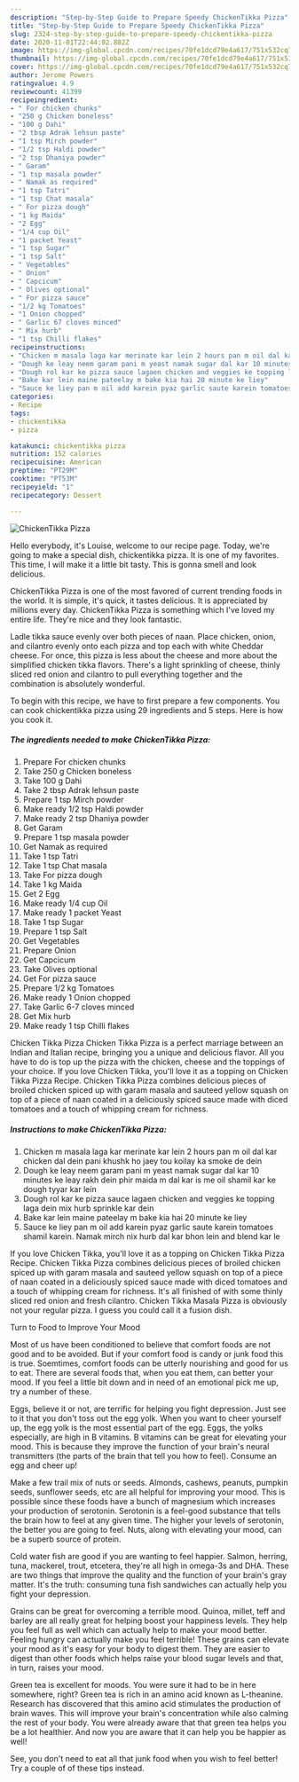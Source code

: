 ```yaml
---
description: "Step-by-Step Guide to Prepare Speedy ChickenTikka Pizza"
title: "Step-by-Step Guide to Prepare Speedy ChickenTikka Pizza"
slug: 2324-step-by-step-guide-to-prepare-speedy-chickentikka-pizza
date: 2020-11-01T22:44:02.802Z
image: https://img-global.cpcdn.com/recipes/70fe1dcd79e4a617/751x532cq70/chickentikka-pizza-recipe-main-photo.jpg
thumbnail: https://img-global.cpcdn.com/recipes/70fe1dcd79e4a617/751x532cq70/chickentikka-pizza-recipe-main-photo.jpg
cover: https://img-global.cpcdn.com/recipes/70fe1dcd79e4a617/751x532cq70/chickentikka-pizza-recipe-main-photo.jpg
author: Jerome Powers
ratingvalue: 4.9
reviewcount: 41399
recipeingredient:
- " For chicken chunks"
- "250 g Chicken boneless"
- "100 g Dahi"
- "2 tbsp Adrak lehsun paste"
- "1 tsp Mirch powder"
- "1/2 tsp Haldi powder"
- "2 tsp Dhaniya powder"
- " Garam"
- "1 tsp masala powder"
- " Namak as required"
- "1 tsp Tatri"
- "1 tsp Chat masala"
- " For pizza dough"
- "1 kg Maida"
- "2 Egg"
- "1/4 cup Oil"
- "1 packet Yeast"
- "1 tsp Sugar"
- "1 tsp Salt"
- " Vegetables"
- " Onion"
- " Capcicum"
- " Olives optional"
- " For pizza sauce"
- "1/2 kg Tomatoes"
- "1 Onion chopped"
- " Garlic 67 cloves minced"
- " Mix hurb"
- "1 tsp Chilli flakes"
recipeinstructions:
- "Chicken m masala laga kar merinate kar lein 2 hours pan m oil dal kar chicken dal dein pani khushk ho jaey tou koilay ka smoke de dein"
- "Dough ke leay neem garam pani m yeast namak sugar dal kar 10 minutes ke leay rakh dein phir maida m dal kar is me oil shamil kar ke dough tyyar kar lein"
- "Dough rol kar ke pizza sauce lagaen chicken and veggies ke topping laga dein mix hurb sprinkle kar dein"
- "Bake kar lein maine pateelay m bake kia hai 20 minute ke liey"
- "Sauce ke liey pan m oil add karein pyaz garlic saute karein tomatoes shamil karein. Namak mirch nix hurb dal kar bhon lein and blend kar le"
categories:
- Recipe
tags:
- chickentikka
- pizza

katakunci: chickentikka pizza 
nutrition: 152 calories
recipecuisine: American
preptime: "PT29M"
cooktime: "PT53M"
recipeyield: "1"
recipecategory: Dessert

---
```



![ChickenTikka Pizza](https://img-global.cpcdn.com/recipes/70fe1dcd79e4a617/751x532cq70/chickentikka-pizza-recipe-main-photo.jpg)

Hello everybody, it's Louise, welcome to our recipe page. Today, we're going to make a special dish, chickentikka pizza. It is one of my favorites. This time, I will make it a little bit tasty. This is gonna smell and look delicious.

ChickenTikka Pizza is one of the most favored of current trending foods in the world. It is simple, it's quick, it tastes delicious. It is appreciated by millions every day. ChickenTikka Pizza is something which I've loved my entire life. They're nice and they look fantastic.

Ladle tikka sauce evenly over both pieces of naan. Place chicken, onion, and cilantro evenly onto each pizza and top each with white Cheddar cheese. For once, this pizza is less about the cheese and more about the simplified chicken tikka flavors. There&#39;s a light sprinkling of cheese, thinly sliced red onion and cilantro to pull everything together and the combination is absolutely wonderful.


To begin with this recipe, we have to first prepare a few components. You can cook chickentikka pizza using 29 ingredients and 5 steps. Here is how you cook it.

<!--inarticleads1-->

##### The ingredients needed to make ChickenTikka Pizza:

1. Prepare  For chicken chunks
1. Take 250 g Chicken boneless
1. Take 100 g Dahi
1. Take 2 tbsp Adrak lehsun paste
1. Prepare 1 tsp Mirch powder
1. Make ready 1/2 tsp Haldi powder
1. Make ready 2 tsp Dhaniya powder
1. Get  Garam
1. Prepare 1 tsp masala powder
1. Get  Namak as required
1. Take 1 tsp Tatri
1. Take 1 tsp Chat masala
1. Take  For pizza dough
1. Take 1 kg Maida
1. Get 2 Egg
1. Make ready 1/4 cup Oil
1. Make ready 1 packet Yeast
1. Take 1 tsp Sugar
1. Prepare 1 tsp Salt
1. Get  Vegetables
1. Prepare  Onion
1. Get  Capcicum
1. Take  Olives optional
1. Get  For pizza sauce
1. Prepare 1/2 kg Tomatoes
1. Make ready 1 Onion chopped
1. Take  Garlic 6-7 cloves minced
1. Get  Mix hurb
1. Make ready 1 tsp Chilli flakes


Chicken Tikka Pizza Chicken Tikka Pizza is a perfect marriage between an Indian and Italian recipe, bringing you a unique and delicious flavor. All you have to do is top up the pizza with the chicken, cheese and the toppings of your choice. If you love Chicken Tikka, you&#39;ll love it as a topping on Chicken Tikka Pizza Recipe. Chicken Tikka Pizza combines delicious pieces of broiled chicken spiced up with garam masala and sauteed yellow squash on top of a piece of naan coated in a deliciously spiced sauce made with diced tomatoes and a touch of whipping cream for richness. 

<!--inarticleads2-->

##### Instructions to make ChickenTikka Pizza:

1. Chicken m masala laga kar merinate kar lein 2 hours pan m oil dal kar chicken dal dein pani khushk ho jaey tou koilay ka smoke de dein
1. Dough ke leay neem garam pani m yeast namak sugar dal kar 10 minutes ke leay rakh dein phir maida m dal kar is me oil shamil kar ke dough tyyar kar lein
1. Dough rol kar ke pizza sauce lagaen chicken and veggies ke topping laga dein mix hurb sprinkle kar dein
1. Bake kar lein maine pateelay m bake kia hai 20 minute ke liey
1. Sauce ke liey pan m oil add karein pyaz garlic saute karein tomatoes shamil karein. Namak mirch nix hurb dal kar bhon lein and blend kar le


If you love Chicken Tikka, you&#39;ll love it as a topping on Chicken Tikka Pizza Recipe. Chicken Tikka Pizza combines delicious pieces of broiled chicken spiced up with garam masala and sauteed yellow squash on top of a piece of naan coated in a deliciously spiced sauce made with diced tomatoes and a touch of whipping cream for richness. It&#39;s all finished of with some thinly sliced red onion and fresh cilantro. Chicken Tikka Masala Pizza is obviously not your regular pizza. I guess you could call it a fusion dish. 

Turn to Food to Improve Your Mood


Most of us have been conditioned to believe that comfort foods are not good and to be avoided. But if your comfort food is candy or junk food this is true. Soemtimes, comfort foods can be utterly nourishing and good for us to eat. There are several foods that, when you eat them, can better your mood. If you feel a little bit down and in need of an emotional pick me up, try a number of these.

Eggs, believe it or not, are terrific for helping you fight depression. Just see to it that you don't toss out the egg yolk. When you want to cheer yourself up, the egg yolk is the most essential part of the egg. Eggs, the yolks especially, are high in B vitamins. B vitamins can be great for elevating your mood. This is because they improve the function of your brain's neural transmitters (the parts of the brain that tell you how to feel). Consume an egg and cheer up!

Make a few trail mix of nuts or seeds. Almonds, cashews, peanuts, pumpkin seeds, sunflower seeds, etc are all helpful for improving your mood. This is possible since these foods have a bunch of magnesium which increases your production of serotonin. Serotonin is a feel-good substance that tells the brain how to feel at any given time. The higher your levels of serotonin, the better you are going to feel. Nuts, along with elevating your mood, can be a superb source of protein.

Cold water fish are good if you are wanting to feel happier. Salmon, herring, tuna, mackerel, trout, etcetera, they're all high in omega-3s and DHA. These are two things that improve the quality and the function of your brain's gray matter. It's the truth: consuming tuna fish sandwiches can actually help you fight your depression. 

Grains can be great for overcoming a terrible mood. Quinoa, millet, teff and barley are all really great for helping boost your happiness levels. They help you feel full as well which can actually help to make your mood better. Feeling hungry can actually make you feel terrible! These grains can elevate your mood as it's easy for your body to digest them. They are easier to digest than other foods which helps raise your blood sugar levels and that, in turn, raises your mood.

Green tea is excellent for moods. You were sure it had to be in here somewhere, right? Green tea is rich in an amino acid known as L-theanine. Research has discovered that this amino acid stimulates the production of brain waves. This will improve your brain's concentration while also calming the rest of your body. You were already aware that that green tea helps you be a lot healthier. And now you are aware that it can help you be happier as well!

See, you don't need to eat all that junk food when you wish to feel better! Try  a  couple of  of  these  tips  instead.

